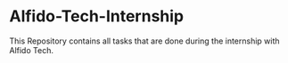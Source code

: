 # Alfido-Tech-Internship
This Repository contains all tasks that are done during the internship with Alfido Tech.
